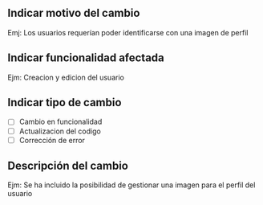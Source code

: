 ## Indicar motivo del cambio
Emj: Los usuarios requerían poder identificarse con una imagen de perfil 

## Indicar funcionalidad afectada
Ejm: Creacion y edicion del usuario

## Indicar tipo de cambio

- [ ] Cambio en funcionalidad
- [ ] Actualizacion del codigo
- [ ] Corrección de error

## Descripción del cambio
Ejm: Se ha incluido la posibilidad de gestionar una imagen para el perfil del usuario
